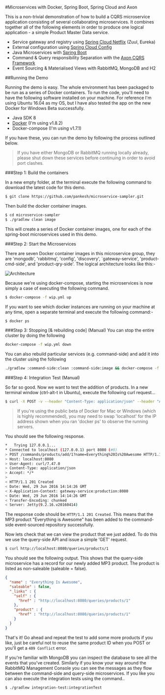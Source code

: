 #Microservices with Docker, Spring Boot, Spring Cloud and Axon

This is a non-trivial demonstration of how to build a CQRS microservice application consisting of several collaborating microservices. It combines together all of the following elements in order to produce one logical application - a simple Product Master Data service.

 - Service gateway and registry using [Spring Cloud Netflix](https://cloud.spring.io/spring-cloud-netflix/) (Zuul, Eureka)
 - External configuration using [Spring Cloud Config](https://cloud.spring.io/spring-cloud-config/)
 - Java Microservices with [Spring Boot](http://projects.spring.io/spring-boot/)
 - Command & Query responsibility Separation with the [Axon CQRS Framework](http://www.axonframework.org/)
 - Event Sourcing & Materialised Views with RabbitMQ, MongoDB and H2

##Running the Demo

Running the demo is easy. The whole environment has been packaged to be run as a series of Docker containers. To run the code, you'll need to have the following software installed on your machine. For reference I'm using Ubuntu 16.04 as my OS, but I have also tested the app on the new Docker for Windows Beta successfully.

 - Java SDK 8
 - [Docker](https://www.docker.com) (I'm using v1.8.2)
 - Docker-compose (I'm using v1.7.1)

If you have these, you can run the demo by following the process outlined below.

>If you have either MongoDB or RabbitMQ running locally already, please shut down these services before continuing in order to avoid port clashes.

###Step 1: Build the containers

In a new empty folder, at the terminal execute the following command to download the latest code for this demo.

```bash
$ git clone https://github.com/pankesh/microservice-sampler.git
```

Then build the docker container images.

```bash
$ cd microservice-sampler
$ ./gradlew clean image
```

This will create a series of Docker container images, one for each of the spring-boot microservices used in this demo.

###Step 2: Start the Microservices

There are seven Docker container images in this microservice group, they are 'mongodb', 'rabbitmq', 'config', 'discovery', `gateway-service', 'product-cmd-side', and 'product-qry-side'. The logical architecture looks like this:-

![Architecture](https://github.com/pankesh/microservice-sampler/blob/master/slides/CQRS-Architecture-02.png "Architecture")

Because we're using docker-compose, starting the microservices is now simply a case of executing the following command.

```bash
$ docker-compose -f wip.yml up
```

If you want to see which docker instances are running on your machine at any time, open a separate terminal and execute the following command:-

```bash
$ docker ps
```
###Step 3: Stopping \[& rebuilding code\] (Manual)
You can stop the entire cluster by doing the following

```bash
docker-compose -f wip.yml down
```

You can also rebuild particular services (e.g. command-side) and add it into the cluster using the following

```bash
./gradlew :command-side:clean :command-side:image && docker-compose -f wip.yml up product-query-side &
```

###Step 4: Integration Test (Manual)

So far so good. Now we want to test the addition of products. In a new terminal window (ctrl-alt-t in Ubuntu), execute the following curl request...

```bash
$ curl -X POST -v --header "Content-Type: application/json" --header "Accept: */*" "http://localhost:8080/commands/products/add/1?name=Everything%20Is%20Awesome"
```

>If you're using the public beta of Docker for Mac or Windows (which is highly recommended), you may need to swap 'localhost' for the IP address shown when you ran 'docker ps' to observe the running servers.

You should see the following response.

```bash
*   Trying 127.0.0.1...
* Connected to localhost (127.0.0.1) port 8080 (#0)
> POST /commands/products/add/1?name=Everything%20Is%20Awesome HTTP/1.1
> Host: localhost:8080
> User-Agent: curl/7.47.0
> Content-Type: application/json
> Accept: */*
>
< HTTP/1.1 201 Created
< Date: Wed, 29 Jun 2016 14:14:26 GMT
< X-Application-Context: gateway-service:production:8080
< Date: Wed, 29 Jun 2016 14:14:26 GMT
< Transfer-Encoding: chunked
< Server: Jetty(9.2.16.v20160414)
```

The response code should be `HTTP/1.1 201 Created`. This means that the MP3 product "Everything is Awesome" has been added to the command-side event-sourced repository successfully.

Now lets check that we can view the product that we just added. To do this we use the query-side API and issue a simple 'GET' request.

```bash
$ curl http://localhost:8080/queries/products/1
```

You should see the following output. This shows that the query-side microservice has a record for our newly added MP3 product. The product is listed as non-saleable (saleable = false).

```json
{
  "name" : "Everything Is Awesome",
  "saleable" : false,
  "_links" : {
    "self" : {
      "href" : "http://localhost:8080/queries/products/1"
    },
    "product" : {
      "href" : "http://localhost:8080/queries/products/1"
    }
  }
}
```

That's it! Go ahead and repeat the test to add some more products if you like, just be careful not to reuse the same product ID when you POST or you'll get a `409 Conflict` error.

If you're familiar with MongoDB you can inspect the database to see all the events that you've created. Similarly if you know your way around the RabbitMQ Management Console you can see the messages as they flow between the command-side and query-side microservices. If you like you can also execute the integration tests using the command..

```bash
$ ./gradlew integration-test:integrationTest
```
